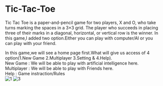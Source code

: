 # Tic-Tac-Toe
Tic Tac Toe is a paper-and-pencil game for two players, X and O, who take turns marking the spaces in a 3×3 grid. The player who succeeds in placing three of their marks in a diagonal, horizontal, or vertical row is the winner. In this game,I added two option.Either you can play with computer/AI or you can play with your friend.

In this game,we will see a home page first.What will give us access of 4 option(1.New Game 2.Multiplayer 3.Setting & 4.Help).    
New Game    : We will be able to play with artificial intelligence here.      
Multiplayer : We will be able to play with Friends here.      
Help        : Game instraction/Rules    
![1](https://user-images.githubusercontent.com/84075184/118369025-a0261580-b5c4-11eb-8157-592df0cfafff.png)
![3](https://user-images.githubusercontent.com/84075184/118369450-3eb27680-b5c5-11eb-9e63-6d0060579f14.png)

